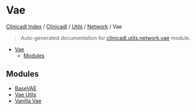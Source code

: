 # Vae

[Clinicadl Index](../../../../README.md#clinicadl-index) /
[Clinicadl](../../../index.md#clinicadl) /
[Utils](../../index.md#utils) /
[Network](../index.md#network) /
Vae

> Auto-generated documentation for [clinicadl.utils.network.vae](../../../../../clinicadl/utils/network/vae/__init__.py) module.

- [Vae](#vae)
  - [Modules](#modules)

## Modules

- [BaseVAE](./base_vae.md)
- [Vae Utils](./vae_utils.md)
- [Vanilla Vae](./vanilla_vae.md)